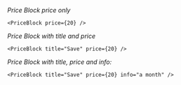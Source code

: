 *Price Block price only*

    <PriceBlock price={20} />

*Price Block with title and price*

    <PriceBlock title="Save" price={20} />

*Price Block with title, price and info:*

    <PriceBlock title="Save" price={20} info="a month" />
